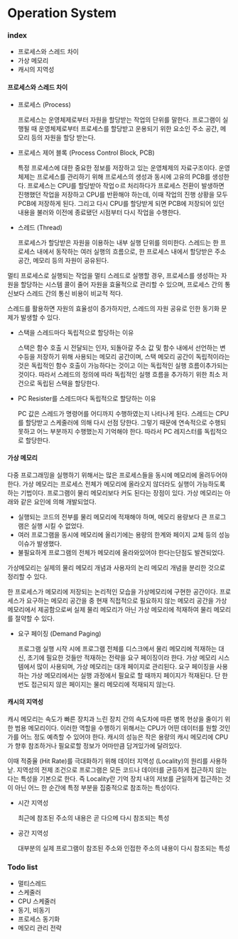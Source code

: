 # Operation System

### index

- 프로세스와 스레드 차이
- 가상 메모리
- 캐시의 지역성



#### 프로세스와 스레드 차이

- 프로세스 (Process)

  프로세스는 운영체제로부터 자원을 할당받는 작업의 단위를 말한다. 프로그램이 실행될 때 운영체제로부터 프로세스를 할당받고 운용되기 위한 요소인 주소 공간, 메모리 등의 자원을 할당 받는다.

- 프로세스 제어 블록 (Process Control Block, PCB)

  특정 프로세스에 대한 중요한 정보를 저장하고 있는 운영체제의 자료구조이다. 운영체제는 프로세스를 관리하기 위해 프로세스의 생성과 동시에 고유의 PCB를 생성한다. 프로세스는 CPU를 할당받아 작업ㅇ르 처리하다가 프로세스 전환이 발생하면 진행했던 작업을 저장하고 CPU를 반환해야 하는데, 이때 작업의 진행 상황을 모두 PCB에 저장하게 된다. 그리고 다시 CPU를 할당받게 되면 PCB에 저장되어 있던 내용을 불러와 이전에 종료됐던 시점부터 다시 작업을 수행한다.

- 스레드 (Thread)

  프로세스가 할당받은 자원을 이용하는 내부 실행 단위를 의미한다. 스레드는 한 프로세스 내에서 동작하는 여러 실행의 흐름으로, 한 프로세스 내에서 할당받은 주소 공간, 메모리 등의 자원이 공유된다.

멀티 프로세스로 실행되는 작업을 멀티 스레드로 실행할 경우, 프로세스를 생성하는 자원을 할당하는 시스템 콜이 줄어 자원을 효율적으로 관리할 수 있으며, 프로세스 간의 통신보다 스레드 간의 통신 비용이 비교적 적다.

스레드를 활용하면 자원의 효율성이 증가하지만, 스레드의 자원 공유로 인한 동기화 문제가 발생할 수 있다.

- 스택을 스레드마다 독립적으로 할당하는 이유

  스택은 함수 호출 시 전달되는 인자, 되돌아갈 주소 값 및 함수 내에서 선언하는 변수등을 저장하기 위해 사용되는 메모리 공간이며, 스택 메모리 공간이 독립적이라는 것은 독립적인 함수 호출이 가능하다는 것이고 이는 독립적인 실행 흐름이추가되는 것이다. 따라서 스레드의 정의에 따라 독립적인 실행 흐름을 추가하기 위한 최소 저건으로 독립된 스택을 할당한다.

- PC Resister를 스레드마다 독립적으로 할당하는 이유

  PC 값은 스레드가 명령어를 어디까지 수행하였는지 나타나게 된다. 스레드는 CPU를 할당받고 스케줄러에 의해 다시 선점 당한다. 그렇기 때문에 연속적으로 수행되 못하고 어느 부분까지 수행했는지 기억해야 한다. 따라서 PC 레지스터를 독립적으로 할당한다.



#### 가상 메모리

다중 프로그래밍을 실행하기 위해서는 많은 프로세스들을 동시에 메모리에 올려두어야 한다. 가상 메모리는 프로세스 전체가 메모리에 올라오지 않더라도 실행이 가능하도록 하는 기법이다. 프로그램이 물리 메모리보다 커도 된다는 장점이 있다. 가상 메모리는 아래와 같은 요인에 의해 개발되었다.

- 실행되는 코드의 전부를 물리 메모리에 적재해야 하며, 메모리 용량보다 큰 프로그램은 실행 시킬 수 없었다.
- 여러 프로그램을 동시에 메모리에 올리기에는 용량의 한계와 페이지 교체 등의 성능 이슈가 발생했다. 
- 불필요하게 프로그램의 전체가 메모리에 올라와있어야 한다는단점도 발견되었다. 

가상메모리는 실제의 물리 메모리 개념과 사용자의 논리 메모리 개념을 분리한 것으로 정리할 수 있다.

한 프로세스가 메모리에 저장되는 논리적인 모습을 가상메모리에 구현한 공간이다. 프로세스가 요구하는 메모리 공간을 중 현재 직접적으로 필요하지 않는 메모리 공간을 가상 메모리에서 제공함으로써 실제 물리 메모리가 아닌 가상 메모리에 적재하여 물리 메모리를 절약할 수 있다.

- 요구 페이징 (Demand Paging)

  프로그램 실행 시작 시에 프로그램 전체를 디스크에서 물리 메모리에 적재하는 대신, 초기에 필요한 것들만 적재하는 전략을 요구 페이징이라 한다. 가상 메모리 시스템에서 많이 사용되며, 가상 메모리는 대개 페이지로 관리된다. 요구 페이징을 사용하는 가상 메모리에서는 실행 과정에서 필요로 할 때까지 페이지가 적재된다. 단 한번도 접근되지 않은 페이지는 물리 메모리에 적재되지 않는다.



#### 캐시의 지역성

캐시 메모리는 속도가 빠른 장치과 느린 장치 간의 속도차에 따른 병목 현상을 줄이기 위한 범용 메모리이다. 이러한 역할을 수행하기 위해서는 CPU가 어떤 데이터를 원할 것인가를 어느 정도 예측할 수 있어야 한다. 캐시의 성능은 작은 용량의 캐시 메모리에 CPU가 향후 참조하거나 필요로할 정보가 어마만큼 담겨있가에 달려있다.

이때 적중율 (Hit Rate)를 극대화하기 위해 데이터 지역성 (Locality)의 원리를 사용하낟. 지역성의 전제 조건으로 프로그램은 모든 코드나 데이터를 균등하게 접근하지 않는다는 특성을 기본으로 한다. 즉 Locality란 기억 장치 내의 저보를 균일하게 접근하는 것이 아닌 어느 한 순간에 특정 부분을 집중적으로 참조하는 특성이다.

- 시간 지역성

  최근에 참조된 주소의 내용은 곧 다으메 다시 참조되는 특성

- 공간 지역성

  대부분의 실제 프로그램이 참조된 주소와 인접한 주소의 내용이 다시 참조되는 특성



### Todo list

- 멀티스레드
- 스케줄러
- CPU 스케줄러
- 동기, 비동기
- 프로세스 동기화
- 메모리 관리 전략